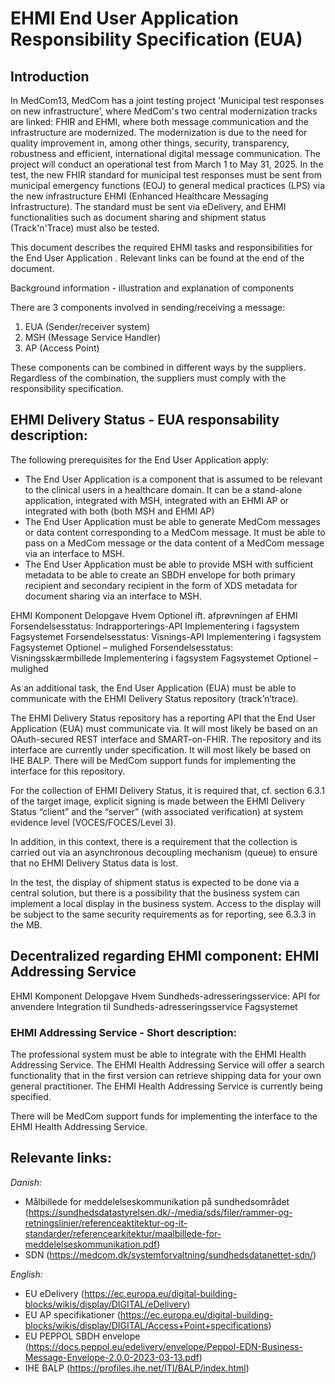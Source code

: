 # EHMI End User Application Responsibility Specification (EUA)

## Introduction

In MedCom13, MedCom has a joint testing project 'Municipal test responses on new infrastructure', where MedCom's two central modernization tracks are linked: FHIR and EHMI, where both message communication and the infrastructure are modernized. The modernization is due to the need for quality improvement in, among other things, security, transparency, robustness and efficient, international digital message communication. The project will conduct an operational test from March 1 to May 31, 2025. In the test, the new FHIR standard for municipal test responses must be sent from municipal emergency functions (EOJ) to general medical practices (LPS) via the new infrastructure EHMI (Enhanced Healthcare Messaging Infrastructure). The standard must be sent via eDelivery, and EHMI functionalities such as document sharing and shipment status (Track'n'Trace) must also be tested.

This document describes the required EHMI tasks and responsibilities for the End User Application . Relevant links can be found at the end of the document.

Background information - illustration and explanation of components

There are 3 components involved in sending/receiving a message:
1. EUA (Sender/receiver system)
2. MSH (Message Service Handler)
3. AP (Access Point)

These components can be combined in different ways by the suppliers. Regardless of the combination, the suppliers must comply with the responsibility specification.

## EHMI Delivery Status - EUA responsability description:

The following prerequisites for the End User Application  apply:

-	The End User Application  is a component that is assumed to be relevant to the clinical users in a healthcare domain. It can be a stand-alone application, integrated with MSH, integrated with an EHMI AP or integrated with both (both MSH and EHMI AP)
-	The End User Application  must be able to generate MedCom messages or data content corresponding to a MedCom message. It must be able to pass on a MedCom message or the data content of a MedCom message via an interface to MSH.
-	The End User Application  must be able to provide MSH with sufficient metadata to be able to create an SBDH envelope for both primary recipient and secondary recipient in the form of XDS metadata for document sharing via an interface to MSH.

EHMI Komponent	Delopgave	Hvem	Optionel ift. afprøvningen af EHMI
Forsendelsesstatus: Indrapporterings-API	Implementering i fagsystem	Fagsystemet	
Forsendelsesstatus: Visnings-API	Implementering i fagsystem	Fagsystemet	Optionel – mulighed
Forsendelsesstatus: Visningsskærmbillede	Implementering i fagsystem	Fagsystemet	Optionel – mulighed

As an additional task, the End User Application (EUA) must be able to communicate with the EHMI Delivery Status repository (track’n’trace).

The EHMI Delivery Status repository has a reporting API that the End User Application (EUA) must communicate via. It will most likely be based on an OAuth-secured REST interface and SMART-on-FHIR. The repository and its interface are currently under specification. It will most likely be based on IHE BALP. There will be MedCom support funds for implementing the interface for this repository.

For the collection of EHMI Delivery Status, it is required that, cf. section 6.3.1 of the target image, explicit signing is made between the EHMI Delivery Status “client” and the “server” (with associated verification) at system evidence level (VOCES/FOCES/Level 3).

In addition, in this context, there is a requirement that the collection is carried out via an asynchronous decoupling mechanism (queue) to ensure that no EHMI Delivery Status data is lost.

In the test, the display of shipment status is expected to be done via a central solution, but there is a possibility that the business system can implement a local display in the business system. Access to the display will be subject to the same security requirements as for reporting, see 6.3.3 in the MB.

## Decentralized regarding EHMI component: EHMI Addressing Service

EHMI Komponent	Delopgave	Hvem
Sundheds-adresseringsservice: API for anvendere	Integration til Sundheds-adresseringsservice	Fagsystemet

### EHMI Addressing Service - Short description:

The professional system must be able to integrate with the EHMI Health Addressing Service. The EHMI Health Addressing Service will offer a search functionality that in the first version can retrieve shipping data for your own general practitioner. The EHMI Health Addressing Service is currently being specified.

There will be MedCom support funds for implementing the interface to the EHMI Health Addressing Service.

## Relevante links:

*_Danish:_*

-	Målbillede for meddelelseskommunikation på sundhedsområdet (https://sundhedsdatastyrelsen.dk/-/media/sds/filer/rammer-og-retningslinjer/referenceaktitektur-og-it-standarder/referencearkitektur/maalbillede-for-meddelelseskommunikation.pdf)
-	SDN (https://medcom.dk/systemforvaltning/sundhedsdatanettet-sdn/)

*_English:_*

-	EU eDelivery (https://ec.europa.eu/digital-building-blocks/wikis/display/DIGITAL/eDelivery) 
-	EU AP specifikationer (https://ec.europa.eu/digital-building-blocks/wikis/display/DIGITAL/Access+Point+specifications)
-	EU PEPPOL SBDH envelope (https://docs.peppol.eu/edelivery/envelope/Peppol-EDN-Business-Message-Envelope-2.0.0-2023-03-13.pdf)
-	IHE BALP (https://profiles.ihe.net/ITI/BALP/index.html)

